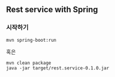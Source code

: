 ## Rest service with Spring

### 시작하기

```
mvn spring-boot:run
```
혹은

```
mvn clean package
java -jar target/rest.service-0.1.0.jar
```